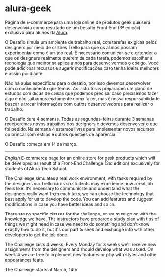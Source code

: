 # alura-geek

Página de e-commerce para uma loja online de produtos geek que será desenvolvida como resultado de um Desafio Front-End (3ª edição) exclusivo para alunos da [Alura](https://www.alura.com.br).

O Desafio simula um ambiente de trabalho real, com tarefas exigidas pelos designers por meio de cartões Trello para que os alunos possam experimentar como é um job real. É necessário comunicar-se e entender o que os designers realmente querem de cada tarefa, podemos escolher a tecnologia que melhor se aplica a nós para desenvolvermos o código. Você pode adicionar recursos e sugerir modificações caso tenha ideias melhores e assim por diante.

Não há aulas específicas para o desafio, por isso devemos desenvolver com o conhecimento que temos. As instrutoras prepararam um plano de estudos com dicas de coisas que podemos precisar caso precisemos fazer algo e não saibamos exatamente como fazer, mas é nossa responsabilidade buscar e trocar informações com outros desenvolvedores para realizar o trabalho.

O Desafio dura 4 semanas. Todas as segundas-feiras durante 3 semanas receberemos novos trabalhos dos designers e devemos desenvolver o que foi pedido. Na semana 4 estamos livres para implementar novos recursos ou brincar com estilos e outros questões de aparência.

O Desafio começa em 14 de março.

---

_English_
E-commerce page for an online store for geek products which will be developed as result of a Front-End Challenge (3rd edition) exclusively for students of Alura Tech School.

The Challenge simulates a real work environment, with tasks required by the designers via Trello cards so students may experience how a real job feels like. It's necessary to communicate and understand what the designers really want from each taks, we can choose the technology that best apply for us to develop the code. You can add features and suggest modifications in case you have better ideas and so on.

There are no specific classes for the challenge, so we must go on with the knowledge we have. The instructors have prepared a study plan with tips of things we might need in case we need to do something and don't know exactly how to do it, but it's our part to seek and exchange info with other developers to get the job done.

The Challenge lasts 4 weeks. Every Monday for 3 weeks we'll receive new assignments from the designers and should develop what was asked. On week 4 we are free to implement new features or play with styles and othe appearances feats.

The Challenge starts at March, 14th.
